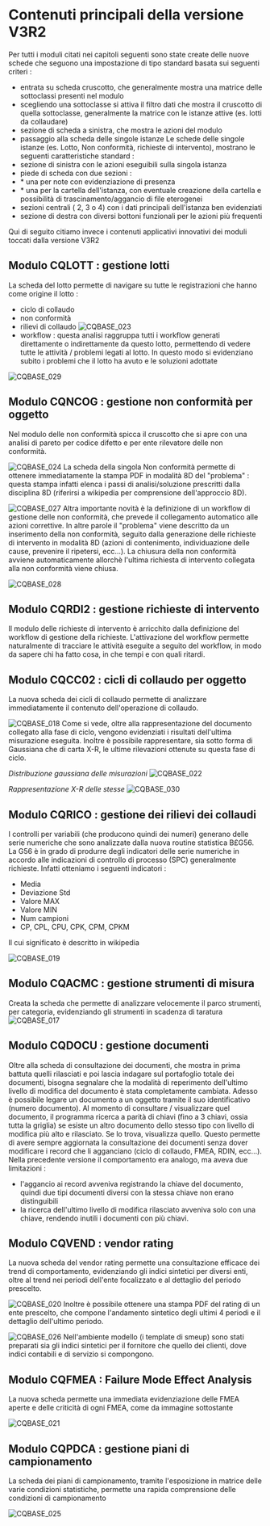 # Contenuti principali della versione V3R2
Per tutti i moduli citati nei capitoli seguenti sono state create delle nuove schede che seguono una impostazione di tipo standard basata sui seguenti criteri : 
-  entrata su scheda cruscotto, che generalmente mostra una matrice delle sottoclassi presenti nel modulo
-  scegliendo una sottoclasse si attiva il filtro dati che mostra il cruscotto di quella sottoclasse, generalmente la matrice con le istanze attive (es. lotti da collaudare)
-  sezione di scheda a sinistra, che mostra le azioni del modulo
-  passaggio alla scheda delle singole istanze
Le schede delle singole istanze (es. Lotto, Non conformità, richieste di intervento), mostrano le seguenti caratteristiche standard : 
-  sezione di sinistra con le azioni eseguibili sulla singola istanza
-  piede di scheda con due sezioni : 
- \* una per note con evidenziazione di presenza
- \* una per la cartella dell'istanza, con eventuale creazione della cartella e possibilità di trascinamento/aggancio di file eterogenei
-  sezioni centrali ( 2, 3 o 4) con i dati principali dell'istanza ben evidenziati
-  sezione di destra con diversi bottoni funzionali per le azioni più frequenti

Qui di seguito citiamo invece i contenuti applicativi innovativi dei moduli toccati dalla versione V3R2

## Modulo CQLOTT :  gestione lotti
La scheda del lotto permette di navigare su tutte le registrazioni che hanno come origine il lotto : 
-  ciclo di collaudo
-  non conformità
-  rilievi di collaudo
![CQBASE_023](http://doc.smeup.com/immagini/CQBASE_11/CQBASE_023.png)
- workflow :  questa analisi raggruppa tutti i workflow generati direttamente o indirettamente da questo lotto, permettendo di vedere tutte le attività / problemi legati al lotto. In questo modo si evidenziano subito i problemi che il lotto ha avuto e le soluzioni adottate

![CQBASE_029](http://doc.smeup.com/immagini/CQBASE_11/CQBASE_029.png)
## Modulo CQNCOG :  gestione non conformità per oggetto
Nel modulo delle non conformità spicca il cruscotto che si apre con una analisi di pareto per codice difetto e per ente rilevatore delle non conformità.

![CQBASE_024](http://doc.smeup.com/immagini/CQBASE_11/CQBASE_024.png)
La scheda della singola Non conformità permette di ottenere immediatamente la stampa PDF in modalità 8D del "problema" :  questa stampa infatti elenca i passi di analisi/soluzione prescritti dalla disciplina 8D (riferirsi a wikipedia per comprensione dell'approccio 8D).

![CQBASE_027](http://doc.smeup.com/immagini/CQBASE_11/CQBASE_027.png)
Altra importante novità è la definizione di un workflow di gestione delle non conformità, che prevede il collegamento automatico alle azioni correttive. In altre parole il "problema" viene descritto da un inserimento della non conformità, seguito dalla generazione delle richieste di intervento in modalità 8D (azioni di contenimento, individuazione delle cause, prevenire il ripetersi, ecc...).
La chiusura della non conformità avviene automaticamente allorchè l'ultima richiesta di intervento collegata alla non conformità viene chiusa.

![CQBASE_028](http://doc.smeup.com/immagini/CQBASE_11/CQBASE_028.png)
## Modulo CQRDI2 :  gestione richieste di intervento
Il modulo delle richieste di intervento è arricchito dalla definizione del workflow di gestione della richieste. L'attivazione del workflow permette naturalmente di tracciare le attività eseguite a seguito del workflow, in modo da sapere chi ha fatto cosa, in che tempi e con quali ritardi.

## Modulo CQCC02 :  cicli di collaudo per oggetto
La nuova scheda dei cicli di collaudo permette di analizzare immediatamente il contenuto dell'operazione di collaudo.

![CQBASE_018](http://doc.smeup.com/immagini/CQBASE_11/CQBASE_018.png)
Come si vede, oltre alla rappresentazione del documento collegato alla fase di ciclo, vengono evidenziati i risultati dell'ultima misurazione eseguita.
Inoltre è possibile rappresentare, sia sotto forma di Gaussiana che di carta X-R, le ultime rilevazioni ottenute su questa fase di ciclo.

_Distribuzione gaussiana delle misurazioni_
![CQBASE_022](http://doc.smeup.com/immagini/CQBASE_11/CQBASE_022.png)

_Rappresentazione X-R delle stesse_
![CQBASE_030](http://doc.smeup.com/immagini/CQBASE_11/CQBASE_030.png)
## Modulo CQRICO :  gestione dei rilievi dei collaudi
I controlli per variabili (che producono quindi dei numeri) generano delle serie numeriche che sono analizzate dalla nuova routine statistica B£G56. La G56 è in grado di produrre degli indicatori delle serie numeriche in accordo alle indicazioni di controllo di processo (SPC) generalmente richieste. Infatti otteniamo i seguenti indicatori : 

-  Media
-  Deviazione Std
-  Valore MAX
-  Valore MIN
-  Num campioni
-  CP, CPL, CPU, CPK, CPM, CPKM

Il cui significato è descritto in wikipedia

![CQBASE_019](http://doc.smeup.com/immagini/CQBASE_11/CQBASE_019.png)
## Modulo CQACMC :  gestione strumenti di misura
Creata la scheda che permette di analizzare velocemente il parco strumenti, per categoria, evidenziando gli strumenti in scadenza di taratura
![CQBASE_017](http://doc.smeup.com/immagini/CQBASE_11/CQBASE_017.png)
## Modulo CQDOCU :  gestione documenti
Oltre alla scheda di consultazione dei documenti, che mostra in prima battuta quelli rilasciati e poi lascia indagare sul portafoglio totale dei documenti, bisogna segnalare che la modalità di reperimento dell'ultimo livello di modifica del documento è stata completamente cambiata. Adesso è possibile legare un documento a un oggetto tramite il suo identificativo (numero documento). Al momento di consultare / visualizzare quel documento, il programma ricerca a parità di chiavi (fino a 3 chiavi, ossia tutta la griglia) se esiste un altro documento dello stesso tipo con livello di modifica più alto e rilasciato. Se lo trova, visualizza quello. Questo permette di avere sempre aggiornata la consultazione dei documenti senza dover modificare i record che li agganciano (ciclo di collaudo, FMEA, RDIN, ecc...).
Nella precedente versione il comportamento era analogo, ma aveva due limitazioni : 
-  l'aggancio ai record avveniva registrando la chiave del documento, quindi due tipi documenti diversi con la stessa chiave non erano distinguibili
-  la ricerca dell'ultimo livello di modifica rilasciato avveniva solo con una chiave, rendendo inutili i documenti con più chiavi.

## Modulo CQVEND :  vendor rating
La nuova scheda del vendor rating permette una consultazione efficace dei trend di comportamento, evidenziando gli indici sintetici per diversi enti, oltre al trend nei periodi dell'ente focalizzato e al dettaglio del periodo prescelto.

![CQBASE_020](http://doc.smeup.com/immagini/CQBASE_11/CQBASE_020.png)
Inoltre è possibile ottenere una stampa PDF del rating di un ente prescelto, che compone l'andamento sintetico degli ultimi 4 periodi e il dettaglio dell'ultimo periodo.

![CQBASE_026](http://doc.smeup.com/immagini/CQBASE_11/CQBASE_026.png)
Nell'ambiente modello (i template di smeup) sono stati preparati sia gli indici sintetici per il fornitore che quello dei clienti, dove indici contabili e di servizio si compongono.

## Modulo CQFMEA :  Failure Mode Effect Analysis
La nuova scheda permette una immediata evidenziazione delle FMEA aperte e delle criticità di ogni FMEA, come da immagine sottostante

![CQBASE_021](http://doc.smeup.com/immagini/CQBASE_11/CQBASE_021.png)
## Modulo CQPDCA :  gestione piani di campionamento
La scheda dei piani di campionamento, tramite l'esposizione in matrice delle varie condizioni statistiche, permette una rapida comprensione delle condizioni di campionamento

![CQBASE_025](http://doc.smeup.com/immagini/CQBASE_11/CQBASE_025.png)
